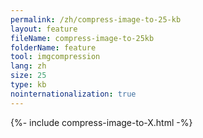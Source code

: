 ```yaml
---
permalink: /zh/compress-image-to-25-kb
layout: feature
fileName: compress-image-to-25kb
folderName: feature
tool: imgcompression
lang: zh
size: 25
type: kb
nointernationalization: true
---
```

{%- include compress-image-to-X.html -%}
      